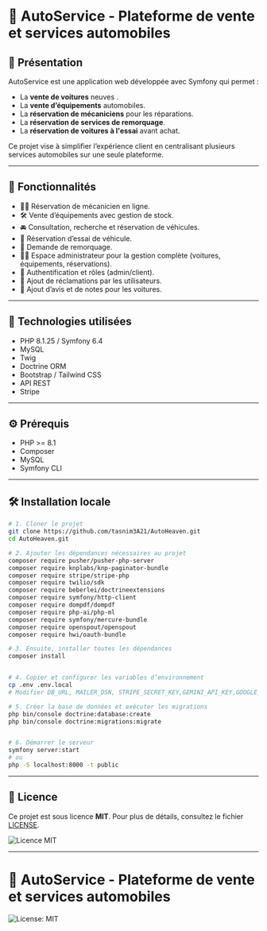 # 🚗 AutoService - Plateforme de vente et services automobiles

## 📌 Présentation

AutoService est une application web développée avec Symfony qui permet :
- La **vente de voitures** neuves .
- La **vente d’équipements** automobiles.
- La **réservation de mécaniciens** pour les réparations.
- La **réservation de services de remorquage**.
- La **réservation de voitures à l'essai** avant achat.

Ce projet vise à simplifier l’expérience client en centralisant plusieurs services automobiles sur une seule plateforme.

---

## 🚀 Fonctionnalités

- 👨‍🔧 Réservation de mécanicien en ligne.
- 🛠️ Vente d’équipements avec gestion de stock.
- 🚘 Consultation, recherche et réservation de véhicules.
- 🧪 Réservation d’essai de véhicule.
- 🚛 Demande de remorquage.
- 👨‍💼 Espace administrateur pour la gestion complète (voitures, équipements, réservations).
- 🔐 Authentification et rôles (admin/client).
- 📝 Ajout de réclamations par les utilisateurs.
- 🌟 Ajout d’avis et de notes pour les voitures.

---

## 🧰 Technologies utilisées

- PHP 8.1.25 / Symfony 6.4
- MySQL
- Twig
- Doctrine ORM
- Bootstrap / Tailwind CSS
- API REST
- Stripe 
---

## ⚙️ Prérequis

- PHP >= 8.1
- Composer
- MySQL
- Symfony CLI 


---

## 🛠️ Installation locale

```bash
# 1. Cloner le projet
git clone https://github.com/tasnim3A21/AutoHeaven.git
cd AutoHeaven.git

# 2. Ajouter les dépendances nécessaires au projet
composer require pusher/pusher-php-server 
composer require knplabs/knp-paginator-bundle
composer require stripe/stripe-php
composer require twilio/sdk    
composer require beberlei/doctrineextensions
composer require symfony/http-client
composer require dompdf/dompdf
composer require php-ai/php-ml 
composer require symfony/mercure-bundle
composer require openspout/openspout
composer require hwi/oauth-bundle 

# 3. Ensuite, installer toutes les dépendances
composer install


# 4. Copier et configurer les variables d’environnement
cp .env .env.local
# Modifier DB_URL, MAILER_DSN, STRIPE_SECRET_KEY,GEMINI_API_KEY,GOOGLE_RECAPTCHA_SECRET_KEY etc. dans .env.local

# 5. Créer la base de données et exécuter les migrations
php bin/console doctrine:database:create
php bin/console doctrine:migrations:migrate


# 6. Démarrer le serveur
symfony server:start
# ou
php -S localhost:8000 -t public
```


---

## 📜 Licence

Ce projet est sous licence **MIT**. Pour plus de détails, consultez le fichier [LICENSE](LICENSE).

![Licence MIT](images/licence_mit.png)

---

# 🚗 AutoService - Plateforme de vente et services automobiles  
![License: MIT](https://img.shields.io/badge/License-MIT-yellow.svg)


